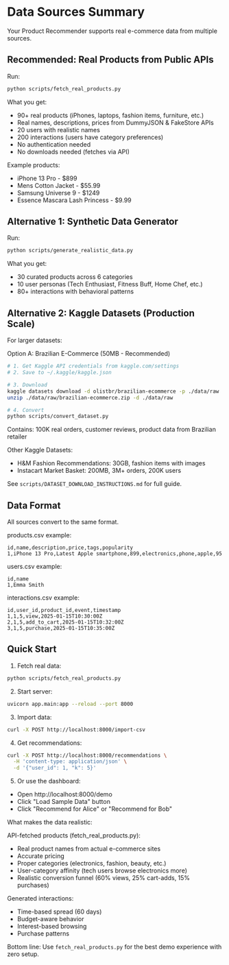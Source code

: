 # Data Sources Summary

Your Product Recommender supports real e-commerce data from multiple sources.

## Recommended: Real Products from Public APIs

Run:

```bash
python scripts/fetch_real_products.py
```

What you get:

- 90+ real products (iPhones, laptops, fashion items, furniture, etc.)
- Real names, descriptions, prices from DummyJSON & FakeStore APIs
- 20 users with realistic names
- 200 interactions (users have category preferences)
- No authentication needed
- No downloads needed (fetches via API)

Example products:

- iPhone 13 Pro - $899
- Mens Cotton Jacket - $55.99
- Samsung Universe 9 - $1249
- Essence Mascara Lash Princess - $9.99

## Alternative 1: Synthetic Data Generator

Run:

```bash
python scripts/generate_realistic_data.py
```

What you get:

- 30 curated products across 6 categories
- 10 user personas (Tech Enthusiast, Fitness Buff, Home Chef, etc.)
- 80+ interactions with behavioral patterns

## Alternative 2: Kaggle Datasets (Production Scale)

For larger datasets:

Option A: Brazilian E-Commerce (50MB - Recommended)

```bash
# 1. Get Kaggle API credentials from kaggle.com/settings
# 2. Save to ~/.kaggle/kaggle.json

# 3. Download
kaggle datasets download -d olistbr/brazilian-ecommerce -p ./data/raw
unzip ./data/raw/brazilian-ecommerce.zip -d ./data/raw

# 4. Convert
python scripts/convert_dataset.py
```

Contains: 100K real orders, customer reviews, product data from Brazilian retailer

Other Kaggle Datasets:

- H&M Fashion Recommendations: 30GB, fashion items with images
- Instacart Market Basket: 200MB, 3M+ orders, 200K users

See `scripts/DATASET_DOWNLOAD_INSTRUCTIONS.md` for full guide.

## Data Format

All sources convert to the same format.

products.csv example:

```csv
id,name,description,price,tags,popularity
1,iPhone 13 Pro,Latest Apple smartphone,899,electronics,phone,apple,95
```

users.csv example:

```csv
id,name
1,Emma Smith
```

interactions.csv example:

```csv
id,user_id,product_id,event,timestamp
1,1,5,view,2025-01-15T10:30:00Z
2,1,5,add_to_cart,2025-01-15T10:32:00Z
3,1,5,purchase,2025-01-15T10:35:00Z
```

## Quick Start

1. Fetch real data:

```bash
python scripts/fetch_real_products.py
```

2. Start server:

```bash
uvicorn app.main:app --reload --port 8000
```

3. Import data:

```bash
curl -X POST http://localhost:8000/import-csv
```

4. Get recommendations:

```bash
curl -X POST http://localhost:8000/recommendations \
  -H 'content-type: application/json' \
  -d '{"user_id": 1, "k": 5}'
```

5. Or use the dashboard:

- Open http://localhost:8000/demo
- Click "Load Sample Data" button
- Click "Recommend for Alice" or "Recommend for Bob"

What makes the data realistic:

API-fetched products (fetch_real_products.py):

- Real product names from actual e-commerce sites
- Accurate pricing
- Proper categories (electronics, fashion, beauty, etc.)
- User-category affinity (tech users browse electronics more)
- Realistic conversion funnel (60% views, 25% cart-adds, 15% purchases)

Generated interactions:

- Time-based spread (60 days)
- Budget-aware behavior
- Interest-based browsing
- Purchase patterns

Bottom line: Use `fetch_real_products.py` for the best demo experience with zero setup.
